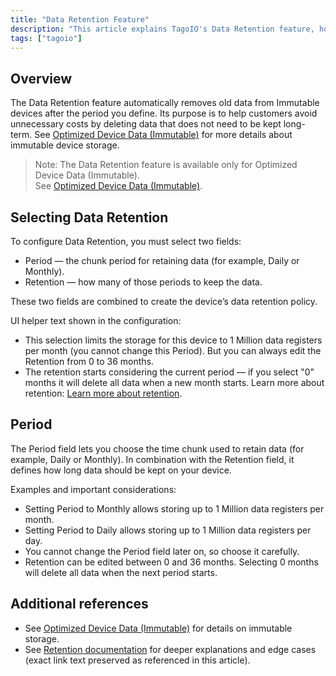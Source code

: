```yaml
---
title: "Data Retention Feature"
description: "This article explains TagoIO's Data Retention feature, how to configure its Period and Retention fields, and important limits and behaviors to consider when using Immutable (optimized) device data."
tags: ["tagoio"]
---
```


## Overview

The Data Retention feature automatically removes old data from Immutable devices after the period you define. Its purpose is to help customers avoid unnecessary costs by deleting data that does not need to be kept long-term. See [Optimized Device Data (Immutable)](link-to-optimized-device-data) for more details about immutable device storage.

> Note: The Data Retention feature is available only for Optimized Device Data (Immutable).  
> See [Optimized Device Data (Immutable)](link-to-optimized-device-data).

## Selecting Data Retention

To configure Data Retention, you must select two fields:
- Period — the chunk period for retaining data (for example, Daily or Monthly).
- Retention — how many of those periods to keep the data.

These two fields are combined to create the device’s data retention policy.

<!-- Image placeholder removed for build -->

UI helper text shown in the configuration:
- This selection limits the storage for this device to 1 Million data registers per month (you cannot change this Period). But you can always edit the Retention from 0 to 36 months.
- The retention starts considering the current period — if you select "0" months it will delete all data when a new month starts. Learn more about retention: [Learn more about retention](link-to-retention-article).

## Period

The Period field lets you choose the time chunk used to retain data (for example, Daily or Monthly). In combination with the Retention field, it defines how long data should be kept on your device.

Examples and important considerations:
- Setting Period to Monthly allows storing up to 1 Million data registers per month.
- Setting Period to Daily allows storing up to 1 Million data registers per day.
- You cannot change the Period field later on, so choose it carefully.
- Retention can be edited between 0 and 36 months. Selecting 0 months will delete all data when the next period starts.

## Additional references

- See [Optimized Device Data (Immutable)](link-to-optimized-device-data) for details on immutable storage.
- See [Retention documentation](link-to-retention-article) for deeper explanations and edge cases (exact link text preserved as referenced in this article).